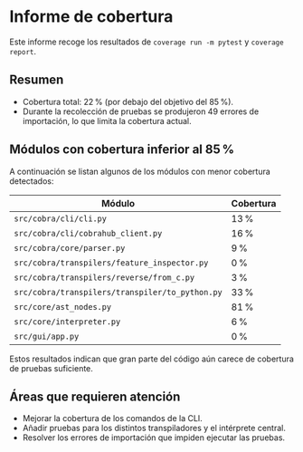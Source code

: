 # Informe de cobertura

Este informe recoge los resultados de `coverage run -m pytest` y `coverage report`.

## Resumen

- Cobertura total: 22 % (por debajo del objetivo del 85 %).
- Durante la recolección de pruebas se produjeron 49 errores de importación, lo que limita la cobertura actual.

## Módulos con cobertura inferior al 85 %

A continuación se listan algunos de los módulos con menor cobertura detectados:

| Módulo | Cobertura |
| --- | --- |
| `src/cobra/cli/cli.py` | 13 % |
| `src/cobra/cli/cobrahub_client.py` | 16 % |
| `src/cobra/core/parser.py` | 9 % |
| `src/cobra/transpilers/feature_inspector.py` | 0 % |
| `src/cobra/transpilers/reverse/from_c.py` | 3 % |
| `src/cobra/transpilers/transpiler/to_python.py` | 33 % |
| `src/core/ast_nodes.py` | 81 % |
| `src/core/interpreter.py` | 6 % |
| `src/gui/app.py` | 0 % |

Estos resultados indican que gran parte del código aún carece de cobertura de pruebas suficiente.

## Áreas que requieren atención

- Mejorar la cobertura de los comandos de la CLI.
- Añadir pruebas para los distintos transpiladores y el intérprete central.
- Resolver los errores de importación que impiden ejecutar las pruebas.

